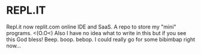 # REPL.IT
Repl.it now replit.com online IDE and SaaS. A repo to store my "mini" programs. &lt;(O.O&lt;)
Also I have no idea what to write in this but if you see this God bless! Beep. boop. bebop. I could really go for some bibimbap right now...
